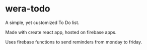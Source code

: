 # wera-todo
A simple, yet customized To Do list.

Made with create react app, hosted on firebase apps.

Uses firebase functions to send reminders from monday to friday.
